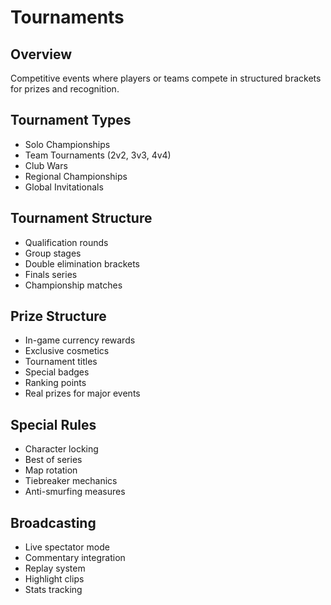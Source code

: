# Tournaments

## Overview
Competitive events where players or teams compete in structured brackets for prizes and recognition.

## Tournament Types
- Solo Championships
- Team Tournaments (2v2, 3v3, 4v4)
- Club Wars
- Regional Championships
- Global Invitationals

## Tournament Structure
- Qualification rounds
- Group stages
- Double elimination brackets
- Finals series
- Championship matches

## Prize Structure
- In-game currency rewards
- Exclusive cosmetics
- Tournament titles
- Special badges
- Ranking points
- Real prizes for major events

## Special Rules
- Character locking
- Best of series
- Map rotation
- Tiebreaker mechanics
- Anti-smurfing measures

## Broadcasting
- Live spectator mode
- Commentary integration
- Replay system
- Highlight clips
- Stats tracking